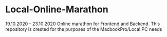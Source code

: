 # Local-Online-Marathon
19.10.2020 - 23.10.2020 Online marathon for Frontend and Backend. This repository is crested for the purposes of the MacbookPro/Local PC needs
